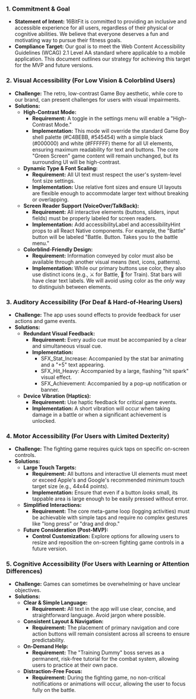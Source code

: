 ### **1\. Commitment & Goal**

* **Statement of Intent:** 16BitFit is committed to providing an inclusive and accessible experience for all users, regardless of their physical or cognitive abilities. We believe that everyone deserves a fun and motivating way to pursue their fitness goals.  
* **Compliance Target:** Our goal is to meet the Web Content Accessibility Guidelines (WCAG) 2.1 Level AA standard where applicable to a mobile application. This document outlines our strategy for achieving this target for the MVP and future versions.

### **2\. Visual Accessibility (For Low Vision & Colorblind Users)**

* **Challenge:** The retro, low-contrast Game Boy aesthetic, while core to our brand, can present challenges for users with visual impairments.  
* **Solutions:**  
  * **High-Contrast Mode:**  
    * **Requirement:** A toggle in the settings menu will enable a "High-Contrast Mode."  
    * **Implementation:** This mode will override the standard Game Boy shell palette (\#C4BEBB, \#545454) with a simple black (\#000000) and white (\#FFFFFF) theme for all UI elements, ensuring maximum readability for text and buttons. The core "Green Screen" game content will remain unchanged, but its surrounding UI will be high-contrast.  
  * **Dynamic Type & Font Scaling:**  
    * **Requirement:** All UI text must respect the user's system-level font size settings.  
    * **Implementation:** Use relative font sizes and ensure UI layouts are flexible enough to accommodate larger text without breaking or overlapping.  
  * **Screen Reader Support (VoiceOver/TalkBack):**  
    * **Requirement:** All interactive elements (buttons, sliders, input fields) must be properly labeled for screen readers.  
    * **Implementation:** Add accessibilityLabel and accessibilityHint props to all React Native components. For example, the "Battle" button will be labeled "Battle. Button. Takes you to the battle menu."  
  * **Colorblind-Friendly Design:**  
    * **Requirement:** Information conveyed by color must also be available through another visual means (text, icons, patterns).  
    * **Implementation:** While our primary buttons use color, they also use distinct icons (e.g., ⚔️ for Battle, 💪 for Train). Stat bars will have clear text labels. We will avoid using color as the *only* way to distinguish between elements.

### **3\. Auditory Accessibility (For Deaf & Hard-of-Hearing Users)**

* **Challenge:** The app uses sound effects to provide feedback for user actions and game events.  
* **Solutions:**  
  * **Redundant Visual Feedback:**  
    * **Requirement:** Every audio cue must be accompanied by a clear and simultaneous visual cue.  
    * **Implementation:**  
      * SFX\_Stat\_Increase: Accompanied by the stat bar animating and a "+5" text appearing.  
      * SFX\_Hit\_Heavy: Accompanied by a large, flashing "hit spark" visual effect.  
      * SFX\_Achievement: Accompanied by a pop-up notification or banner.  
  * **Device Vibration (Haptics):**  
    * **Requirement:** Use haptic feedback for critical game events.  
    * **Implementation:** A short vibration will occur when taking damage in a battle or when a significant achievement is unlocked.

### **4\. Motor Accessibility (For Users with Limited Dexterity)**

* **Challenge:** The fighting game requires quick taps on specific on-screen controls.  
* **Solutions:**  
  * **Large Touch Targets:**  
    * **Requirement:** All buttons and interactive UI elements must meet or exceed Apple's and Google's recommended minimum touch target size (e.g., 44x44 points).  
    * **Implementation:** Ensure that even if a button *looks* small, its tappable area is large enough to be easily pressed without error.  
  * **Simplified Interactions:**  
    * **Requirement:** The core meta-game loop (logging activities) must be achievable with simple taps and require no complex gestures like "long press" or "drag and drop."  
  * **Future Consideration (Post-MVP):**  
    * **Control Customization:** Explore options for allowing users to resize and reposition the on-screen fighting game controls in a future version.

### **5\. Cognitive Accessibility (For Users with Learning or Attention Differences)**

* **Challenge:** Games can sometimes be overwhelming or have unclear objectives.  
* **Solutions:**  
  * **Clear & Simple Language:**  
    * **Requirement:** All text in the app will use clear, concise, and straightforward language. Avoid jargon where possible.  
  * **Consistent Layout & Navigation:**  
    * **Requirement:** The placement of primary navigation and core action buttons will remain consistent across all screens to ensure predictability.  
  * **On-Demand Help:**  
    * **Requirement:** The "Training Dummy" boss serves as a permanent, risk-free tutorial for the combat system, allowing users to practice at their own pace.  
  * **Distraction-Free Focus:**  
    * **Requirement:** During the fighting game, no non-critical notifications or animations will occur, allowing the user to focus fully on the battle.
